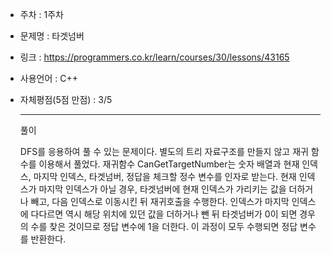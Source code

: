 * 주차 : 1주차
* 문제명 : 타겟넘버
* 링크 : https://programmers.co.kr/learn/courses/30/lessons/43165
* 사용언어 : C++ 
* 자체평점(5점 만점) : 3/5
  
  ---

  풀이

    DFS를 응용하여 풀 수 있는 문제이다. 별도의 트리 자료구조를 만들지 않고 재귀 함수를 이용해서 풀었다.
    재귀함수 CanGetTargetNumber는 숫자 배열과 현재 인덱스, 마지막 인덱스, 타겟넘버, 정답을 체크할 정수 변수를 인자로 받는다. 현재 인덱스가 마지막 인덱스가 아닐 경우, 타겟넘버에 현재 인덱스가 가리키는 값을 더하거나 빼고, 다음 인덱스로 이동시킨 뒤 재귀호출을 수행한다. 인덱스가 마지막 인덱스에 다다르면 역시 해당 위치에 있던 값을 더하거나 뺀 뒤 타겟넘버가 0이 되면 경우의 수를 찾은 것이므로 정답 변수에 1을 더한다. 이 과정이 모두 수행되면 정답 변수를 반환한다.

    